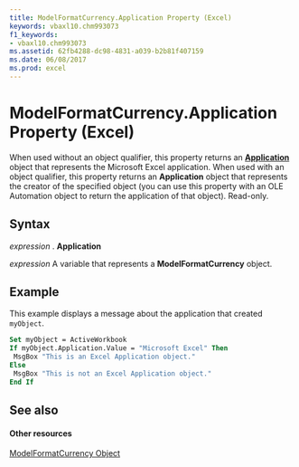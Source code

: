 ```yaml
---
title: ModelFormatCurrency.Application Property (Excel)
keywords: vbaxl10.chm993073
f1_keywords:
- vbaxl10.chm993073
ms.assetid: 62fb4288-dc98-4831-a039-b2b81f407159
ms.date: 06/08/2017
ms.prod: excel
---
```



# ModelFormatCurrency.Application Property (Excel)

When used without an object qualifier, this property returns an  **[Application](Excel.Application(objec).md)** object that represents the Microsoft Excel application. When used with an object qualifier, this property returns an **Application** object that represents the creator of the specified object (you can use this property with an OLE Automation object to return the application of that object). Read-only.


## Syntax

 _expression_ . **Application**

 _expression_ A variable that represents a **ModelFormatCurrency** object.


## Example

This example displays a message about the application that created  `myObject`.


```vb
Set myObject = ActiveWorkbook 
If myObject.Application.Value = "Microsoft Excel" Then 
 MsgBox "This is an Excel Application object." 
Else 
 MsgBox "This is not an Excel Application object." 
End If
```


## See also


#### Other resources


[ModelFormatCurrency Object](Excel.modelformatcurrency.md)



